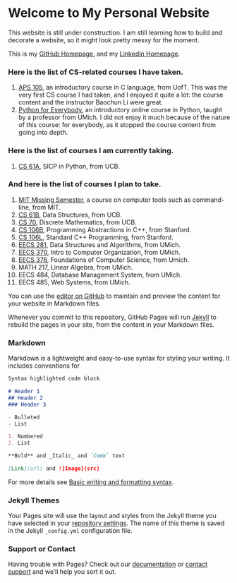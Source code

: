 # Welcome to My Personal Website

This website is still under construction. I am still learning how to build and decorate a website, so it might look pretty messy for the moment.

This is my [GitHub Homepage](https://github.com/RZII), and my [LinkedIn Homepage](https://www.linkedin.com/in/hanxiang-zhang-472a26223/).

### Here is the list of CS-related courses I have taken.

1. [APS 105](https://engineering.calendar.utoronto.ca/course/aps105h1), an introductory course in C language, from UofT. This was the very first CS course I had taken, and I enjoyed it quite a lot: the course content and the instructor Baochun Li were great.
2. [Python for Everybody](https://www.py4e.com), an introductory online course in Python, taught by a professor from UMich. I did not enjoy it much because of the nature of this course: for everybody, as it stopped the course content from going into depth.


### Here is the list of courses I am currently taking.

1. [CS 61A](https://inst.eecs.berkeley.edu/~cs61a/fa21/), SICP in Python, from UCB.


### And here is the list of courses I plan to take.

1. [MIT Missing Semester](https://missing.csail.mit.edu), a course on computer tools such as command-line, from MIT.
2. [CS 61B](https://cs61bl.org/su22/), Data Structures, from UCB.
3. [CS 70](https://www.eecs70.org), Discrete Mathematics, from UCB.
4. [CS 106B](https://web.stanford.edu/class/archive/cs/cs106b/cs106b.1226/), Programming Abstractions in C++, from Stanford.
5. [CS 106L](http://web.stanford.edu/class/cs106l/), Standard C++ Programming, from Stanford.
6. [EECS 281](https://www.eecs.umich.edu/courses/eecs281/), Data Structures and Algorithms, from UMich.
7. [EECS 370](https://eecs370.github.io), Intro to Computer Organization, from UMich.
8. [EECS 376](https://eecs376.org), Foundations of Computer Science, from Umich.
9. MATH 217, Linear Algebra, from UMich.
10. EECS 484, Database Management System, from UMich.
11. EECS 485, Web Systems, from UMich.








You can use the [editor on GitHub](https://github.com/RZII/RZII.github.io/edit/main/index.md) to maintain and preview the content for your website in Markdown files.

Whenever you commit to this repository, GitHub Pages will run [Jekyll](https://jekyllrb.com/) to rebuild the pages in your site, from the content in your Markdown files.

### Markdown

Markdown is a lightweight and easy-to-use syntax for styling your writing. It includes conventions for

```markdown
Syntax highlighted code block

# Header 1
## Header 2
### Header 3

- Bulleted
- List

1. Numbered
2. List

**Bold** and _Italic_ and `Code` text

[Link](url) and ![Image](src)
```

For more details see [Basic writing and formatting syntax](https://docs.github.com/en/github/writing-on-github/getting-started-with-writing-and-formatting-on-github/basic-writing-and-formatting-syntax).

### Jekyll Themes

Your Pages site will use the layout and styles from the Jekyll theme you have selected in your [repository settings](https://github.com/RZII/RZII.github.io/settings/pages). The name of this theme is saved in the Jekyll `_config.yml` configuration file.

### Support or Contact

Having trouble with Pages? Check out our [documentation](https://docs.github.com/categories/github-pages-basics/) or [contact support](https://support.github.com/contact) and we’ll help you sort it out.
